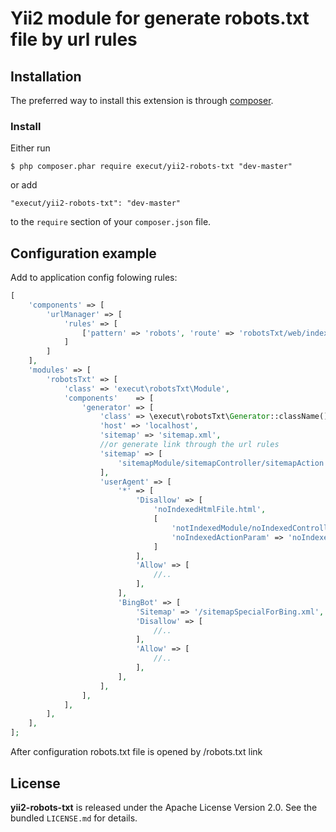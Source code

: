 # Yii2 module for generate robots.txt file by url rules
## Installation

The preferred way to install this extension is through [composer](http://getcomposer.org/download/).

### Install

Either run

```
$ php composer.phar require execut/yii2-robots-txt "dev-master"
```

or add

```
"execut/yii2-robots-txt": "dev-master"
```

to the ```require``` section of your `composer.json` file.

## Configuration example
Add to application config folowing rules:
```php
[
    'components' => [
        'urlManager' => [
            'rules' => [
                ['pattern' => 'robots', 'route' => 'robotsTxt/web/index', 'suffix' => '.txt'],
            ]
        ]
    ],
    'modules' => [
        'robotsTxt' => [
            'class' => 'execut\robotsTxt\Module',
            'components'    => [
                'generator' => [
                    'class' => \execut\robotsTxt\Generator::className(),
                    'host' => 'localhost',
                    'sitemap' => 'sitemap.xml',
                    //or generate link through the url rules
                    'sitemap' => [
                        'sitemapModule/sitemapController/sitemapAction',
                    ],
                    'userAgent' => [
                        '*' => [
                            'Disallow' => [
                                'noIndexedHtmlFile.html',
                                [
                                    'notIndexedModule/noIndexedController/noIndexedAction',
                                    'noIndexedActionParam' => 'noIndexedActionParamValue',
                                ]
                            ],
                            'Allow' => [
                                //..
                            ],
                        ],
                        'BingBot' => [
                            'Sitemap' => '/sitemapSpecialForBing.xml',
                            'Disallow' => [
                                //..
                            ],
                            'Allow' => [
                                //..
                            ],
                        ],
                    ],
                ],
            ],
        ],
    ],
];
```

After configuration robots.txt file is opened by /robots.txt link

## License

**yii2-robots-txt** is released under the Apache License Version 2.0. See the bundled `LICENSE.md` for details.
